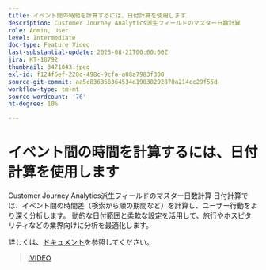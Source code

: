 ```yaml
---
title: イベント間の時間を計算するには、日付計算を使用します
description: Customer Journey Analytics派生フィールドのマスター日数計算
role: Admin, User
level: Intermediate
doc-type: Feature Video
last-substantial-update: 2025-08-21T00:00:00Z
jira: KT-18792
thumbnail: 3471043.jpeg
exl-id: f124f6ef-220d-498c-9cfa-a08a7983f300
source-git-commit: aa5c836356364534d19030292870a214cc29f55d
workflow-type: tm+mt
source-wordcount: '76'
ht-degree: 10%

---
```


# イベント間の時間を計算するには、日付計算を使用します

Customer Journey Analytics派生フィールドのマスター日数計算 日付計算では、イベント間の時間差（検索から順の期間など）を計算し、ユーザー行動をより深く分析します。 動的な日付範囲と柔軟な設定を活用して、旅行やホスピタリティなどの業界向けに分析を最適化します。

詳しくは、[ドキュメント](https://experienceleague.adobe.com/ja/docs/analytics-platform/using/cja-dataviews/derived-fields)を参照してください。

>[!VIDEO](https://video.tv.adobe.com/v/3471066/?learn=on&captions=jpn)
